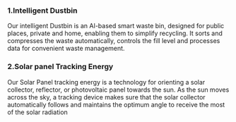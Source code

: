 <!-- project/intro.md -->
### 1.Intelligent Dustbin
Our intelligent Dustbin is an AI-based smart waste bin, designed for public places, private and home, enabling them to simplify recycling. It sorts and compresses the waste automatically, controls the fill level and processes data for convenient waste management.
### 2.Solar panel Tracking Energy
Our Solar Panel tracking energy is a technology for orienting a solar collector, reflector, or photovoltaic panel towards the sun. As the sun moves across the sky, a tracking device makes sure that the solar collector automatically follows and maintains the optimum angle to receive the most of the solar radiation